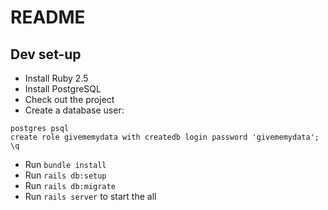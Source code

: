 # README

## Dev set-up

- Install Ruby 2.5
- Install PostgreSQL
- Check out the project
- Create a database user:

```
postgres psql
create role givememydata with createdb login password 'givememydata';
\q
```

- Run `bundle install`
- Run `rails db:setup`
- Run `rails db:migrate`
- Run `rails server` to start the all
